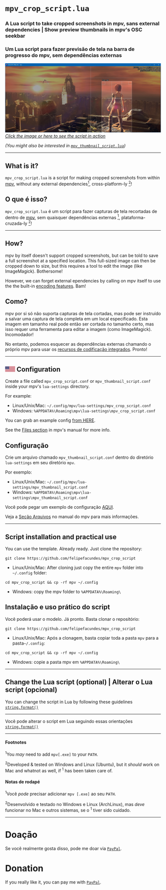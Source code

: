 # `mpv_crop_script.lua`

### A Lua script to take cropped screenshots in mpv, sans external dependencies | Show preview thumbnails in mpv's OSC seekbar
### Um Lua script para fazer previsão de tela na barra de progresso do mpv, sem dependências externas

[![](docs/sintel_crop_guides_crosshair.jpg "Cropping Sintel (2010) with mpv_crop_script.lua")](https://youtu.be/Eis0Ipu7yw0)
[*Click the image or here to see the script in action*](https://youtu.be/Eis0Ipu7yw0)

*(You might also be interested in [`mpv_thumbnail_script.lua`](https://github.com/TheAMM/mpv_thumbnail_script))*

----

## What is it?

`mpv_crop_script.lua` is a script for making cropped screenshots from within [mpv](https://github.com/mpv-player/mpv), without any external dependencies[<sup>1</sup>](#Footnotes), cross-platform-ly [<sup>2</sup>](#Footnotes)!

## O que é isso?

`mpv_crop_script.lua` é um script para fazer capturas de tela recortadas de dentro de [mpv](https://github.com/mpv-player/mpv), sem quaisquer dependências externas [<sup>1</sup>](#Footnotes), plataforma-cruzada-ly [<sup>2</sup>](#Footnotes)!

----

## How?

mpv by itself doesn't support cropped screenshots, but can be told to save a full screenshot at a specified location.
This full-sized image can then be cropped down to size, but this requires a tool to edit the image (like ImageMagick). Bothersome!

However, we can forget external ependencies by calling on mpv itself to use the the built-in [encoding features](https://mpv.io/manual/master/#encoding). Bam!

## Como?

mpv por si só não suporta capturas de tela cortadas, mas pode ser instruído a salvar uma captura de tela completa em um local especificado.
Esta imagem em tamanho real pode então ser cortada no tamanho certo, mas isso requer uma ferramenta para editar a imagem (como ImageMagick). Incomodador!

No entanto, podemos esquecer as dependências externas chamando o próprio mpv para usar os [recursos de codificação integrados](https://mpv.io/manual/master/#encoding). Pronto!

----

## <a href="https://github.com/felipefacundes/mpv_crop_script/"><img src="https://raw.githubusercontent.com/felipefacundes/PS/master/imagens/United_States.png" width="32" height="17" title="Configuration" alt="PlayOnGit English"></a> Configuration

Create a file called `mpv_crop_script.conf` or `mpv_thumbnail_script.conf` inside your mpv's `lua-settings` directory.

For example:
  * Linux/Unix/Mac: `~/.config/mpv/lua-settings/mpv_crop_script.conf`
  * Windows: `%APPDATA%\Roaming\mpv\lua-settings\mpv_crop_script.conf`

You can grab an example config [from HERE](https://raw.githubusercontent.com/TheAMM/mpv_sort_script/build/mpv_sort_script.conf).

See the [Files section](https://mpv.io/manual/master/#files) in mpv's manual for more info.

## Configuração

Crie um arquivo chamado `mpv_thumbnail_script.conf` dentro do diretório `lua-settings` em seu diretório `mpv`.

Por exemplo:
  * Linux/Unix/Mac:  `~/.config/mpv/lua-settings/mpv_thumbnail_script.conf`
  * Windows: `%APPDATA%\Roaming\mpv\lua-settings\mpv_thumbnail_script.conf`

Você pode pegar um exemplo de configuração [AQUI](https://raw.githubusercontent.com/felipefacundes/mpv_crop_script/main/mpv/lua-settings/mpv_thumbnail_script.conf).

Veja a [Seção Arquivos](https://mpv.io/manual/master/#files) no manual do mpv para mais informações.

----

## Script installation and practical use

You can use the template. Already ready. Just clone the repository:
  ```shell
  git clone https://github.com/felipefacundes/mpv_crop_script
  ```

  * Linux/Unix/Mac: After cloning just copy the entire `mpv` folder into `~/.config` folder:
  ```shell
  cd mpv_crop_script && cp -rf mpv ~/.config
  ```

  * Windows: copy the mpv folder to `%APPDATA%\Roaming\`

## Instalação e uso prático do script

Você poderá usar o modelo. Já pronto. Basta clonar o repositório:
  ```shell
  git clone https://github.com/felipefacundes/mpv_crop_script
  ```

  * Linux/Unix/Mac: Após a clonagem, basta copiar toda a pasta `mpv` para a pasta`~/.config`:
  ```shell
  cd mpv_crop_script && cp -rf mpv ~/.config
  ```

  * Windows: copie a pasta mpv em `%APPDATA%\Roaming\`

----

## Change the Lua script (optional) | Alterar o Lua script (opcional)

You can change the script in Lua by following these guidelines [`string.format()`](http://www.lua.org/manual/5.1/manual.html#pdf-string.format)

----

Você pode alterar o script em Lua seguindo essas orientações [`string.format()`](http://www.lua.org/manual/5.1/manual.html#pdf-string.format)

----

#### Footnotes

<sup>1</sup>You *may* need to add `mpv[.exe]` to your `PATH`.

<sup>2</sup>Developed & tested on Windows and Linux (Ubuntu), but it *should* work on Mac and whatnot as well, if <sup>1</sup> has been taken care of.

#### Notas de rodapé

<sup>1</sup>Você *pode* precisar adicionar `mpv [.exe]` ao seu `PATH`.

<sup>2</sup>Desenvolvido e testado no Windows e Linux (ArchLinux), mas *deve* funcionar no Mac e outros sistemas, se o <sup>1</sup> tiver sido cuidado.

----

# Doação

Se você realmente gosta disso, pode me doar via [`PayPal`](https://www.paypal.com/donate/?hosted_button_id=REU2UNGXLQQPG).

# Donation

If you really like it, you can pay me with [`PayPal`](https://www.paypal.com/donate/?hosted_button_id=REU2UNGXLQQPG).
